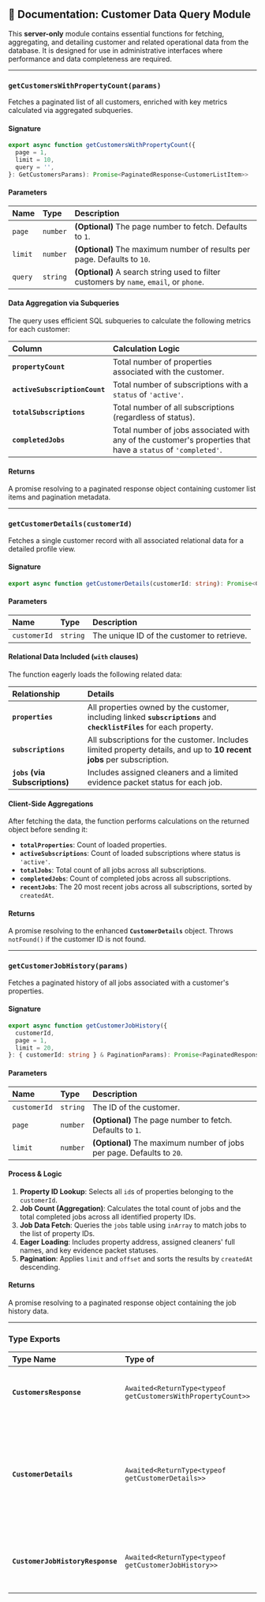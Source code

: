 ## 📄 Documentation: Customer Data Query Module

This **server-only** module contains essential functions for fetching, aggregating, and detailing customer and related operational data from the database. It is designed for use in administrative interfaces where performance and data completeness are required.

-----

### **`getCustomersWithPropertyCount(params)`**

Fetches a paginated list of all customers, enriched with key metrics calculated via aggregated subqueries.

#### **Signature**

```typescript
export async function getCustomersWithPropertyCount({
  page = 1,
  limit = 10,
  query = '',
}: GetCustomersParams): Promise<PaginatedResponse<CustomerListItem>>
```

#### **Parameters**

| Name | Type | Description |
| :--- | :--- | :--- |
| `page` | `number` | **(Optional)** The page number to fetch. Defaults to `1`. |
| `limit` | `number` | **(Optional)** The maximum number of results per page. Defaults to `10`. |
| `query` | `string` | **(Optional)** A search string used to filter customers by `name`, `email`, or `phone`. |

#### **Data Aggregation via Subqueries**

The query uses efficient SQL subqueries to calculate the following metrics for each customer:

| Column | Calculation Logic |
| :--- | :--- |
| **`propertyCount`** | Total number of properties associated with the customer. |
| **`activeSubscriptionCount`** | Total number of subscriptions with a `status` of `'active'`. |
| **`totalSubscriptions`** | Total number of all subscriptions (regardless of status). |
| **`completedJobs`** | Total number of jobs associated with any of the customer's properties that have a `status` of `'completed'`. |

#### **Returns**

A promise resolving to a paginated response object containing customer list items and pagination metadata.

-----

### **`getCustomerDetails(customerId)`**

Fetches a single customer record with all associated relational data for a detailed profile view.

#### **Signature**

```typescript
export async function getCustomerDetails(customerId: string): Promise<CustomerDetails>
```

#### **Parameters**

| Name | Type | Description |
| :--- | :--- | :--- |
| `customerId` | `string` | The unique ID of the customer to retrieve. |

#### **Relational Data Included (`with` clauses)**

The function eagerly loads the following related data:

| Relationship | Details |
| :--- | :--- |
| **`properties`** | All properties owned by the customer, including linked **`subscriptions`** and **`checklistFiles`** for each property. |
| **`subscriptions`** | All subscriptions for the customer. Includes limited property details, and up to **10 recent jobs** per subscription. |
| **`jobs` (via Subscriptions)** | Includes assigned cleaners and a limited evidence packet status for each job. |

#### **Client-Side Aggregations**

After fetching the data, the function performs calculations on the returned object before sending it:

  * **`totalProperties`**: Count of loaded properties.
  * **`activeSubscriptions`**: Count of loaded subscriptions where status is `'active'`.
  * **`totalJobs`**: Total count of all jobs across all subscriptions.
  * **`completedJobs`**: Count of completed jobs across all subscriptions.
  * **`recentJobs`**: The 20 most recent jobs across all subscriptions, sorted by `createdAt`.

#### **Returns**

A promise resolving to the enhanced **`CustomerDetails`** object. Throws `notFound()` if the customer ID is not found.

-----

### **`getCustomerJobHistory(params)`**

Fetches a paginated history of all jobs associated with a customer's properties.

#### **Signature**

```typescript
export async function getCustomerJobHistory({
  customerId,
  page = 1,
  limit = 20,
}: { customerId: string } & PaginationParams): Promise<PaginatedResponse<JobHistoryItem>>
```

#### **Parameters**

| Name | Type | Description |
| :--- | :--- | :--- |
| `customerId` | `string` | The ID of the customer. |
| `page` | `number` | **(Optional)** The page number to fetch. Defaults to `1`. |
| `limit` | `number` | **(Optional)** The maximum number of jobs per page. Defaults to `20`. |

#### **Process & Logic**

1.  **Property ID Lookup**: Selects all `id`s of properties belonging to the `customerId`.
2.  **Job Count (Aggregation)**: Calculates the total count of jobs and the total completed jobs across all identified property IDs.
3.  **Job Data Fetch**: Queries the `jobs` table using `inArray` to match jobs to the list of property IDs.
4.  **Eager Loading**: Includes property address, assigned cleaners' full names, and key evidence packet statuses.
5.  **Pagination**: Applies `limit` and `offset` and sorts the results by `createdAt` descending.

#### **Returns**

A promise resolving to a paginated response object containing the job history data.

-----

### **Type Exports**

| Type Name | Type of | Description |
| :--- | :--- | :--- |
| **`CustomersResponse`** | `Awaited<ReturnType<typeof getCustomersWithPropertyCount>>` | The shape of the data returned by the list function. |
| **`CustomerDetails`** | `Awaited<ReturnType<typeof getCustomerDetails>>` | The shape of the data returned by the detail function, including client-side calculated aggregates and relations. |
| **`CustomerJobHistoryResponse`** | `Awaited<ReturnType<typeof getCustomerJobHistory>>` | The shape of the data returned by the job history function. |